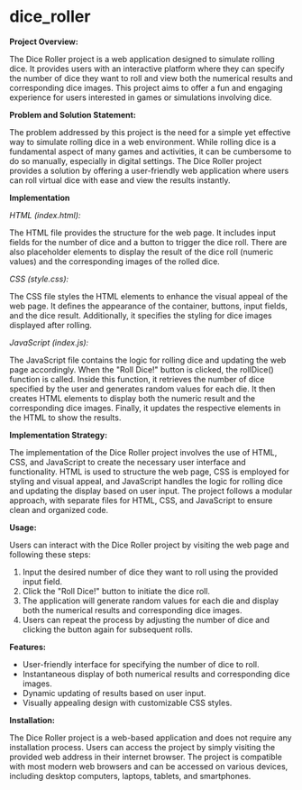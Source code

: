 # dice_roller
**Project Overview:**

The Dice Roller project is a web application designed to simulate rolling dice. It provides users with an interactive platform where they can specify the number of dice they want to roll and view both the numerical results and corresponding dice images. This project aims to offer a fun and engaging experience for users interested in games or simulations involving dice.

**Problem and Solution Statement:**

The problem addressed by this project is the need for a simple yet effective way to simulate rolling dice in a web environment. While rolling dice is a fundamental aspect of many games and activities, it can be cumbersome to do so manually, especially in digital settings. The Dice Roller project provides a solution by offering a user-friendly web application where users can roll virtual dice with ease and view the results instantly.

**Implementation**

*_HTML (index.html):_*

The HTML file provides the structure for the web page.
It includes input fields for the number of dice and a button to trigger the dice roll.
There are also placeholder elements to display the result of the dice roll (numeric values) and the corresponding images of the rolled dice.

*_CSS (style.css):_*

The CSS file styles the HTML elements to enhance the visual appeal of the web page.
It defines the appearance of the container, buttons, input fields, and the dice result.
Additionally, it specifies the styling for dice images displayed after rolling.

_*JavaScript (index.js):*_

The JavaScript file contains the logic for rolling dice and updating the web page accordingly.
When the "Roll Dice!" button is clicked, the rollDice() function is called.
Inside this function, it retrieves the number of dice specified by the user and generates random values for each die.
It then creates HTML elements to display both the numeric result and the corresponding dice images.
Finally, it updates the respective elements in the HTML to show the results.

**Implementation Strategy:**

The implementation of the Dice Roller project involves the use of HTML, CSS, and JavaScript to create the necessary user interface and functionality. HTML is used to structure the web page, CSS is employed for styling and visual appeal, and JavaScript handles the logic for rolling dice and updating the display based on user input. The project follows a modular approach, with separate files for HTML, CSS, and JavaScript to ensure clean and organized code.

**Usage:**

Users can interact with the Dice Roller project by visiting the web page and following these steps:

1. Input the desired number of dice they want to roll using the provided input field.
2. Click the "Roll Dice!" button to initiate the dice roll.
3. The application will generate random values for each die and display both the numerical results and corresponding dice images.
4. Users can repeat the process by adjusting the number of dice and clicking the button again for subsequent rolls.

**Features:**

- User-friendly interface for specifying the number of dice to roll.
- Instantaneous display of both numerical results and corresponding dice images.
- Dynamic updating of results based on user input.
- Visually appealing design with customizable CSS styles.

**Installation:**

The Dice Roller project is a web-based application and does not require any installation process. Users can access the project by simply visiting the provided web address in their internet browser. The project is compatible with most modern web browsers and can be accessed on various devices, including desktop computers, laptops, tablets, and smartphones.
